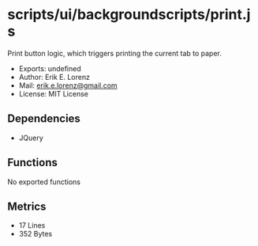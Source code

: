 # scripts/ui/backgroundscripts/print.js


Print button logic, which triggers printing the current tab to paper.

* Exports: undefined
* Author: Erik E. Lorenz 
* Mail: <erik.e.lorenz@gmail.com>
* License: MIT License


## Dependencies


* JQuery


## Functions

No exported functions

## Metrics

* 17 Lines
* 352 Bytes

